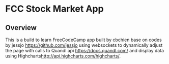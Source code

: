 # FCC Stock Market App

## Overview
This is a build to learn FreeCodeCamp app built by cbchien base on codes by jessjo <https://github.com/jessjo> using websockets to dynamically adjust the page with calls to Quandl api <https://docs.quandl.com/> and display data using Highcharts<http://api.highcharts.com/highcharts/>.



